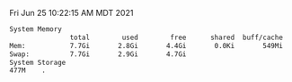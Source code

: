 Fri Jun 25 10:22:15 AM MDT 2021
```bash
System Memory
               total        used        free      shared  buff/cache   available
Mem:           7.7Gi       2.8Gi       4.4Gi       0.0Ki       549Mi       4.5Gi
Swap:          7.7Gi       2.9Gi       4.7Gi
System Storage
477M	.
```
